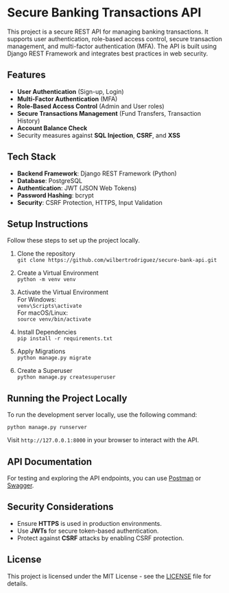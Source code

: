 # Secure Banking Transactions API

This project is a secure REST API for managing banking transactions. It supports user authentication, role-based access control, secure transaction management, and multi-factor authentication (MFA). The API is built using Django REST Framework and integrates best practices in web security.

## Features

- **User Authentication** (Sign-up, Login)
- **Multi-Factor Authentication** (MFA)
- **Role-Based Access Control** (Admin and User roles)
- **Secure Transactions Management** (Fund Transfers, Transaction History)
- **Account Balance Check**
- Security measures against **SQL Injection**, **CSRF**, and **XSS**

## Tech Stack

- **Backend Framework**: Django REST Framework (Python)
- **Database**: PostgreSQL
- **Authentication**: JWT (JSON Web Tokens)
- **Password Hashing**: bcrypt
- **Security**: CSRF Protection, HTTPS, Input Validation

## Setup Instructions

Follow these steps to set up the project locally.

1. Clone the repository  
   `git clone https://github.com/wilbertrodriguez/secure-bank-api.git`

2. Create a Virtual Environment  
   `python -m venv venv`

3. Activate the Virtual Environment  
   For Windows:  
   `venv\Scripts\activate`  
   For macOS/Linux:  
   `source venv/bin/activate`

4. Install Dependencies  
   `pip install -r requirements.txt`

5. Apply Migrations  
   `python manage.py migrate`

6. Create a Superuser  
   `python manage.py createsuperuser`

## Running the Project Locally

To run the development server locally, use the following command:

`python manage.py runserver`

Visit `http://127.0.0.1:8000` in your browser to interact with the API.

## API Documentation

For testing and exploring the API endpoints, you can use [Postman](https://www.postman.com/) or [Swagger](https://swagger.io/).

## Security Considerations

- Ensure **HTTPS** is used in production environments.
- Use **JWTs** for secure token-based authentication.
- Protect against **CSRF** attacks by enabling CSRF protection.

## License

This project is licensed under the MIT License - see the [LICENSE](LICENSE) file for details.
